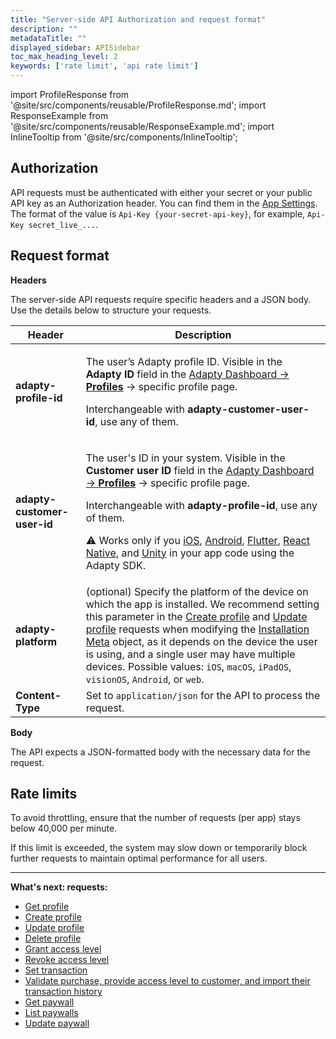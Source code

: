 ```yaml
---
title: "Server-side API Authorization and request format"
description: ""
metadataTitle: ""
displayed_sidebar: APISidebar
toc_max_heading_level: 2
keywords: ['rate limit', 'api rate limit']
---
```


import ProfileResponse from '@site/src/components/reusable/ProfileResponse.md';
import ResponseExample from '@site/src/components/reusable/ResponseExample.md';
import InlineTooltip from '@site/src/components/InlineTooltip';

## Authorization

API requests must be authenticated with either your secret or your public API key as an Authorization header. You can find them in the [App Settings](https://app.adapty.io/settings/general). The format of the value is `Api-Key {your-secret-api-key}`, for example, `Api-Key secret_live_...`.

## Request format

**Headers**

The server-side API requests require specific headers and a JSON body. Use the details below to structure your requests. 

| **Header**                  | **Description**                                              |
| --------------------------- | ------------------------------------------------------------ |
| **adapty-profile-id**       | <p>The user’s Adapty profile ID. Visible in the **Adapty ID** field in the [Adapty Dashboard -> **Profiles**](https://app.adapty.io/profiles/users) -> specific profile page. </p><p>Interchangeable with **adapty-customer-user-id**, use any of them.</p> |
| **adapty-customer-user-id** | <p>The user's ID in your system. Visible in the **Customer user ID** field in the [Adapty Dashboard -> **Profiles**](https://app.adapty.io/profiles/users) -> specific profile page. </p><p>Interchangeable with **adapty-profile-id**, use any of them.</p><p> ⚠️ Works only if you <InlineTooltip tooltip="identify users in your app">[iOS](identifying-users), [Android](android-identifying-users), [Flutter](flutter-identifying-users), [React Native](react-native-identifying-users), and [Unity](unity-identifying-users)</InlineTooltip> in your app code using the Adapty SDK.</p> |
| **adapty-platform**         | (optional) Specify the platform of the device on which the app is installed. We recommend setting this parameter in the [Create profile](api-adapty#/operations/createProfile) and [Update profile](api-adapty#/operations/updateProfile) requests when modifying the [Installation Meta](server-side-api-objects#installation-meta) object, as it depends on the device the user is using, and a single user may have multiple devices. Possible values: `iOS`, `macOS`, `iPadOS`, `visionOS`, `Android`, or `web`. |
| **Content-Type**            | Set to `application/json` for the API to process the request. |

**Body**

The API expects a JSON-formatted body with the necessary data for the request.

## Rate limits

To avoid throttling, ensure that the number of requests (per app) stays below 40,000 per minute.

If this limit is exceeded, the system may slow down or temporarily block further requests to maintain optimal performance for all users.

---

**What's next: requests:**

- [Get profile](api-adapty#/operations/getProfile)
- [Create profile](api-adapty#/operations/createProfile)
- [Update profile](api-adapty#/operations/updateProfile)
- [Delete profile](api-adapty#/operations/deleteProfile) 
- [Grant access level](api-adapty#/operations/grantAccessLevel)
- [Revoke access level](api-adapty#/operations/revokeAccessLevel)
- [Set transaction](api-adapty#/operations/setTransaction)
- [Validate purchase, provide access level to customer, and import their transaction history](api-adapty#/operations/validateStripePurchase)
- [Get paywall](api-adapty#/operations/getPaywall)
- [List paywalls](api-adapty#/operations/listPaywalls)
- [Update paywall](api-adapty#/operations/updatePaywall)
